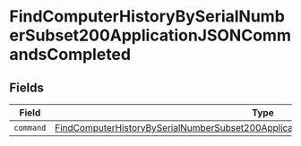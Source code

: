 # FindComputerHistoryBySerialNumberSubset200ApplicationJSONCommandsCompleted


## Fields

| Field                                                                                                                                                                                             | Type                                                                                                                                                                                              | Required                                                                                                                                                                                          | Description                                                                                                                                                                                       |
| ------------------------------------------------------------------------------------------------------------------------------------------------------------------------------------------------- | ------------------------------------------------------------------------------------------------------------------------------------------------------------------------------------------------- | ------------------------------------------------------------------------------------------------------------------------------------------------------------------------------------------------- | ------------------------------------------------------------------------------------------------------------------------------------------------------------------------------------------------- |
| `command`                                                                                                                                                                                         | [FindComputerHistoryBySerialNumberSubset200ApplicationJSONCommandsCompletedCommand](../../models/operations/findcomputerhistorybyserialnumbersubset200applicationjsoncommandscompletedcommand.md) | :heavy_minus_sign:                                                                                                                                                                                | N/A                                                                                                                                                                                               |